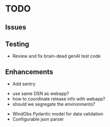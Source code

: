 # TODO

## Issues

## Testing
* Review and fix brain-dead genAI test code

## Enhancements
* Add sentry
 - use same DSN as webapp?
 - how to coordinate release info with webapp?
 - should we segregate the environments?
* WindObs Pydantic model for data validation
* Configurable json parser
